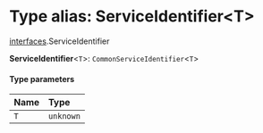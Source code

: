 # Type alias: ServiceIdentifier\<T>

[interfaces](/auto-docs/fixed-layout-editor/modules/interfaces.md).ServiceIdentifier

**ServiceIdentifier**<`T`>: `CommonServiceIdentifier`<`T`>

#### Type parameters

| Name | Type |
| :------ | :------ |
| `T` | `unknown` |
